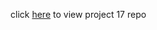 
click [here](https://github.com/uzukwujp/Automate-Infrastructure-With-IAC-using-Terraform-Part-2) to view project 17 repo
